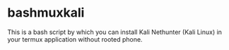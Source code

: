 # bashmuxkali
This is a bash script by which you can install Kali Nethunter (Kali Linux) in your termux application without rooted phone.
